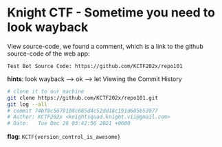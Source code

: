 # Knight CTF - Sometime you need to look wayback

View source-code, we found a comment, which is a link to the github source-code of the web app:
```
Test Bot Source Code: https://github.com/KCTF202x/repo101
```

**hints**: look wayback --> ok -->  let Viewing the Commit History
```bash
# clone it to our machine
git clone https://github.com/KCTF202x/repo101.git
git log --all
# commit 74bf8c5679108c685d4c52dd18c191d605b53977
# Author: KCTF202x <knightsquad.knight.vii@gmail.com>
# Date:   Tue Dec 28 03:42:56 2021 +0600
```

**flag**: `KCTF{version_control_is_awesome}`
